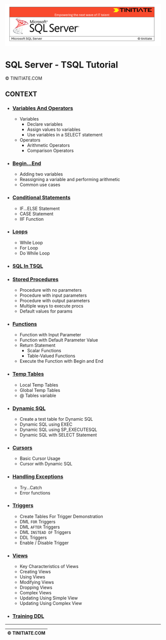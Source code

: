 ![SQL Server Tinitiate Image](../sqlserver-sql/sqlserver.png)

# SQL Server - TSQL Tutorial
&copy; TINITIATE.COM

## CONTEXT
* ### [Variables And Operators](sqlserver-tsql-variables-and-operators.md)
    * Variables
        * Declare variables
        * Assign values to variables
        * Use variables in a SELECT statement
    * Operators
        * Arithmetic Operators
        * Comparison Operators
* ### [Begin...End](sqlserver-tsql-begin-end.md)
    * Adding two variables
    * Reassigning a variable and performing arithmetic
    * Common use cases
* ### [Conditional Statements](sqlserver-tsql-conditional-statements.md)
    * IF...ELSE Statement
    * CASE Statement
    * IIF Function
* ### [Loops](sqlserver-tsql-loops.md)
    * While Loop
    * For Loop
    * Do While Loop
* ### [SQL In TSQL](sqlserver-tsql-sql-in-tsql.md)
* ### [Stored Procedures](sqlserver-tsql-stored-procedures.md)
    * Procedure with no parameters
    * Procedure with input parameters
    * Procedure with output parameters
    * Multiple ways to execute procs
    * Default values for params
* ### [Functions](sqlserver-tsql-functions.md)
    * Function with Input Parameter
    * Function with Default Parameter Value
    * Return Statement
        * Scalar Functions
        * Table-Valued Functions
    * Execute the Function with Begin and End
* ### [Temp Tables](sqlserver-tsql-temp-tables.md)
    * Local Temp Tables
    * Global Temp Tables
    * @ Tables variable
* ### [Dynamic SQL](sqlserver-tsql-dynamic-sql.md)
    * Create a test table for Dynamic SQL
    * Dynamic SQL using EXEC
    * Dynamic SQL using SP_EXECUTESQL
    * Dynamic SQL with SELECT Statement
* ### [Cursors](sqlserver-tsql-cursors.md)
    * Basic Cursor Usage
    * Cursor with Dynamic SQL
* ### [Handling Exceptions](sqlserver-tsql-handling-exceptions.md)
    * Try...Catch
    * Error functions
* ### [Triggers](sqlserver-tsql-triggers.md)
    * Create Tables For Trigger Demonstration
    * DML `FOR` Triggers
    * DML `AFTER` Triggers
    * DML `INSTEAD OF` Triggers
    * DDL Triggers
    * Enable / Disable Trigger
* ### [Views](sqlserver-tsql-views.md)
    * Key Characteristics of Views
    * Creating Views
    * Using Views
    * Modifying Views
    * Dropping Views
    * Complex Views
    * Updating Using Simple View
    * Updating Using Complex View
* ### [Training DDL](sqlserver-tsql-training-ddl.md)

***
| &copy; TINITIATE.COM |
|----------------------|
